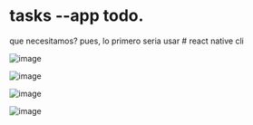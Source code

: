 # tasks --app todo.

que necesitamos? pues, lo primero seria usar # react native cli

![image](https://user-images.githubusercontent.com/69123582/179417431-c500e3c9-84d6-4eed-9fd9-b491613096b2.png)

![image](https://user-images.githubusercontent.com/69123582/179417501-2eaec453-a2ed-41a9-8516-8e889344ece4.png)

![image](https://user-images.githubusercontent.com/69123582/179417361-89df83fa-d596-4b09-a306-1d704795de40.png)

![image](https://user-images.githubusercontent.com/69123582/179417514-37175c84-6fb6-4863-ba83-f9b1596a7b69.png)
